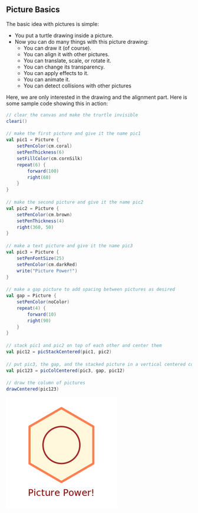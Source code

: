 ## Picture Basics

The basic idea with pictures is simple:
* You put a turtle drawing inside a picture.
* Now you can do many things with this picture drawing:
  * You can draw it (of course).
  * You can align it with other pictures.
  * You can translate, scale, or rotate it.
  * You can change its transparency.
  * You can apply effects to it.
  * You can animate it.
  * You can detect collisions with other pictures
  

Here, we are only interested in the drawing and the alignment part. Here is some sample code showing this in action:
```scala
// clear the canvas and make the trurtle invisible
cleari()

// make the first picture and give it the name pic1
val pic1 = Picture {
    setPenColor(cm.coral)
    setPenThickness(6)
    setFillColor(cm.cornSilk)
    repeat(6) {
        forward(100)
        right(60)
    }
}

// make the second picture and give it the name pic2
val pic2 = Picture {
    setPenColor(cm.brown)
    setPenThickness(4)
    right(360, 50)
}

// make a text picture and give it the name pic3
val pic3 = Picture {
    setPenFontSize(25)
    setPenColor(cm.darkRed)
    write("Picture Power!")
}

// make a gap picture to add spacing between pictures as desired
val gap = Picture {
    setPenColor(noColor)
    repeat(4) {
        forward(10)
        right(90)
    }
}

// stack pic1 and pic2 on top of each other and center them
val pic12 = picStackCentered(pic1, pic2)

// put pic3, the gap, and the stacked picture in a vertical centered colum
val pic123 = picColCentered(pic3, gap, pic12)

// draw the column of pictures
drawCentered(pic123)
```
![picture-power](picture-power.png)